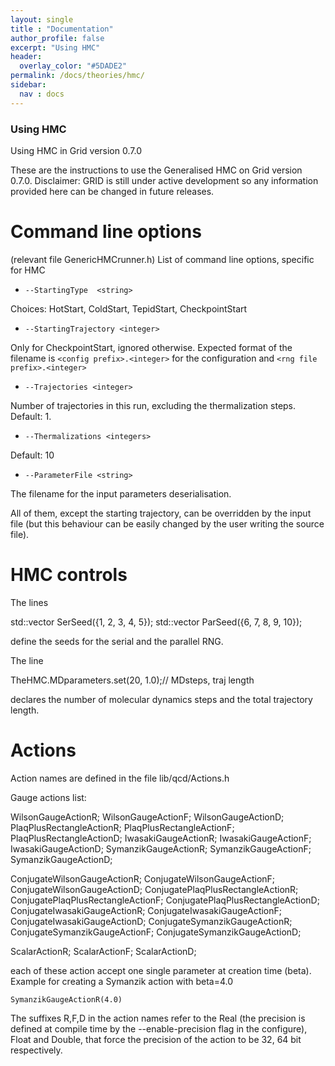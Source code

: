 ```yaml
---
layout: single
title : "Documentation"
author_profile: false
excerpt: "Using HMC"
header:
  overlay_color: "#5DADE2"
permalink: /docs/theories/hmc/
sidebar:
  nav : docs
---
```



### Using HMC

Using HMC in Grid version 0.7.0

These are the instructions to use the Generalised HMC on Grid version 0.7.0.
Disclaimer: GRID is still under active development so any information provided here can be changed in future releases.


Command line options
===================
(relevant file GenericHMCrunner.h)
List of command line options, specific for HMC

* ```--StartingType  <string>```  

Choices: HotStart, ColdStart, TepidStart, CheckpointStart

* ```--StartingTrajectory <integer>```

Only for CheckpointStart, ignored otherwise. 
Expected format of the filename is ```<config prefix>.<integer>``` for the configuration and ```<rng file prefix>.<integer>```

* ```--Trajectories <integer>```

Number of trajectories in this run, excluding the thermalization steps. Default: 1.

* ```--Thermalizations <integers>```

Default: 10

* ```--ParameterFile <string>```

The filename for the input parameters deserialisation.

All of them, except the starting trajectory, can be overridden by the input file (but this behaviour can be easily changed by the user writing the source file).

HMC controls
===========

The lines 

  std::vector<int> SerSeed({1, 2, 3, 4, 5});
  std::vector<int> ParSeed({6, 7, 8, 9, 10});

define the seeds for the serial and the parallel RNG.

The line 

  TheHMC.MDparameters.set(20, 1.0);// MDsteps, traj length

declares the number of molecular dynamics steps and the total trajectory length.


Actions
======

Action names are defined in the file
lib/qcd/Actions.h

Gauge actions list:

WilsonGaugeActionR;
WilsonGaugeActionF;
WilsonGaugeActionD;
PlaqPlusRectangleActionR;
PlaqPlusRectangleActionF;
PlaqPlusRectangleActionD;
IwasakiGaugeActionR;
IwasakiGaugeActionF;
IwasakiGaugeActionD;
SymanzikGaugeActionR;
SymanzikGaugeActionF;
SymanzikGaugeActionD;


ConjugateWilsonGaugeActionR;
ConjugateWilsonGaugeActionF;
ConjugateWilsonGaugeActionD;
ConjugatePlaqPlusRectangleActionR;
ConjugatePlaqPlusRectangleActionF;
ConjugatePlaqPlusRectangleActionD;
ConjugateIwasakiGaugeActionR;
ConjugateIwasakiGaugeActionF;
ConjugateIwasakiGaugeActionD;
ConjugateSymanzikGaugeActionR;
ConjugateSymanzikGaugeActionF;
ConjugateSymanzikGaugeActionD;


ScalarActionR;
ScalarActionF;
ScalarActionD;


each of these action accept one single parameter at creation time (beta).
Example for creating a Symanzik action with beta=4.0

	SymanzikGaugeActionR(4.0)

The suffixes R,F,D in the action names refer to the Real
(the precision is defined at compile time by the --enable-precision flag in the configure),
Float and Double, that force the precision of the action to be 32, 64 bit respectively.




